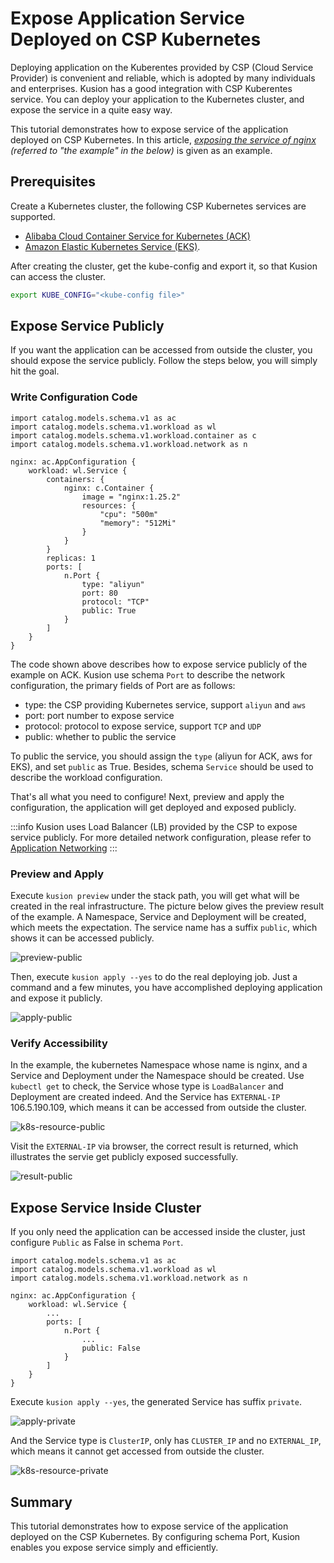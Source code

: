 # Expose Application Service Deployed on CSP Kubernetes

Deploying application on the Kuberentes provided by CSP (Cloud Service Provider) is convenient and reliable, which is adopted by many individuals and enterprises. Kusion has a good integration with CSP Kuberentes service. You can deploy your application to the Kubernetes cluster, and expose the service in a quite easy way. 

This tutorial demonstrates how to expose service of the application deployed on CSP Kubernetes. In this article, *[exposing the service of nginx](https://github.com/KusionStack/konfig/blob/main/example/nginx/dev/main.k) (referred to "the example" in the below)*  is given as an example.

## Prerequisites

Create a Kubernetes cluster, the following CSP Kubernetes services are supported.

- [Alibaba Cloud Container Service for Kubernetes (ACK)](https://www.alibabacloud.com/product/kubernetes)
- [Amazon Elastic Kubernetes Service (EKS)](https://aws.amazon.com/eks).

After creating the cluster, get the kube-config and export it, so that Kusion can access the cluster.

```bash
export KUBE_CONFIG="<kube-config file>"
```

## Expose Service Publicly

If you want the application can be accessed from outside the cluster, you should expose the service publicly. Follow the steps below, you will simply hit the goal.

### Write Configuration Code

```
import catalog.models.schema.v1 as ac
import catalog.models.schema.v1.workload as wl
import catalog.models.schema.v1.workload.container as c
import catalog.models.schema.v1.workload.network as n

nginx: ac.AppConfiguration {
    workload: wl.Service {
        containers: {
            nginx: c.Container {
                image = "nginx:1.25.2"
                resources: {
                    "cpu": "500m"
                    "memory": "512Mi"
                }
            }
        }
        replicas: 1
        ports: [
            n.Port {
                type: "aliyun"
                port: 80
                protocol: "TCP"
                public: True
            }
        ]
    }
}
```

The code shown above describes how to expose service publicly of the example on ACK. Kusion use schema `Port` to describe the network configuration, the primary fields of Port are as follows:

- type: the CSP providing Kubernetes service, support `aliyun` and `aws`
- port: port number to expose service
- protocol: protocol to expose service, support `TCP` and  `UDP`
- public: whether to public the service

To public the service, you should assign the `type` (aliyun for ACK, aws for EKS), and set `public` as True. Besides, schema `Service` should be used to describe the workload configuration.

That's all what you need to configure! Next, preview and apply the configuration, the application will get deployed and exposed publicly.

:::info
Kusion uses Load Balancer (LB) provided by the CSP to expose service publicly. For more detailed network configuration, please refer to [Application Networking](https://kusionstack.io/docs/user_docs/config-walkthrough/networking)
:::

### Preview and Apply

Execute `kusion preview` under the stack path, you will get what will be created in the real infrastructure. The picture below gives the preview result of the example. A Namespace, Service and Deployment will be created, which meets the expectation. The service name has a suffix `public`, which shows it can be accessed publicly.

![preview-public](/img/docs/user_docs/cloud-resources/expose-service/preview-public.png)

Then, execute `kusion apply --yes` to do the real deploying job. Just a command and a few minutes, you have accomplished deploying application and expose it publicly.

![apply-public](/img/docs/user_docs/cloud-resources/expose-service/apply-public.png)

### Verify Accessibility

In the example, the kubernetes Namespace whose name is nginx, and a Service and Deployment under the Namespace should be created. Use `kubectl get` to check, the Service whose type is `LoadBalancer` and Deployment are created indeed. And the Service has `EXTERNAL-IP` 106.5.190.109, which means it can be accessed from outside the cluster.

![k8s-resource-public](/img/docs/user_docs/cloud-resources/expose-service/k8s-resource-public.png)

Visit the `EXTERNAL-IP` via browser, the correct result is returned, which illustrates the servie get publicly exposed successfully.

![result-public](/img/docs/user_docs/cloud-resources/expose-service/result-public.png)

## Expose Service Inside Cluster

If you only need the application can be accessed inside the cluster, just configure `Public` as False in schema `Port`.

```
import catalog.models.schema.v1 as ac
import catalog.models.schema.v1.workload as wl
import catalog.models.schema.v1.workload.network as n

nginx: ac.AppConfiguration {
    workload: wl.Service {
        ...
        ports: [
            n.Port {
                ...
                public: False
            }
        ]
    }
}
```

Execute `kusion apply --yes`, the generated Service has suffix `private`.

![apply-private](/img/docs/user_docs/cloud-resources/expose-service/apply-private.png)

And the Service type is `ClusterIP`, only has `CLUSTER_IP` and no `EXTERNAL_IP`, which means it cannot get accessed from outside the cluster. 

![k8s-resource-private](/img/docs/user_docs/cloud-resources/expose-service/k8s-resource-private.png)

## Summary
This tutorial demonstrates how to expose service of the application deployed on the CSP Kubernetes. By configuring schema Port, Kusion enables you expose service simply and efficiently.
